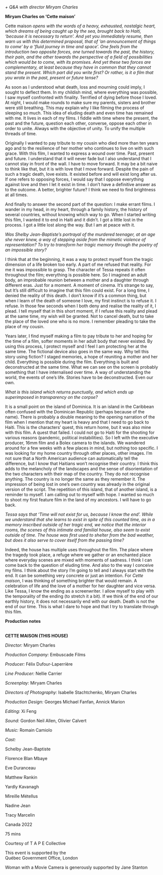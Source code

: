 

_+ Q&A with director Miryam Charles_

**Miryam Charles on ‘Cette maison’**

Cette maison _opens with the words of a heavy, exhausted, nostalgic heart, which dreams of being caught up by the sea, brought back to Haiti, ‘because it is necessary to return’. And yet you immediately resume, then warn us with this determined proposal, that of ‘an announcement of things to come’ by a ‘fluid journey in time and space’. One feels from the introduction two opposite forces, one turned towards the past, the history, their pain, and the other towards the perspective of a field of possibilities which would be to come, with its promises. And yet these two forces are complementary, at least because they have in common that they cannot stand the present. Which part did you write first? Or rather, is it a film that you wrote in the past, present or  future tense?_

As soon as I understood what death, loss and mourning could imply, I sought to deflect them. In my childish mind, where everything was possible, I saw myself confronted with finality. Terrified of dying before those I loved. At night, I would make rounds to make sure my parents, sisters and brother were still breathing. This may explain why I like filming the process of sleeping so much. This idea of eluding death and even time has remained with me. It lives in each of my films. I fiddle with time where the present, the past and the future, question each other, converse, oppose each other in order to unite. Always with the objective of unity. To unify the multiple threads of time.

Originally I wanted to pay tribute to my cousin who died more than ten years ago and to the resilience of her mother who continues to live on with such grace. With this film, I wanted to express a wound over time. Past, present and future. I understand that it will never fade but I also understand that I cannot stay in front of the wall. I have to move forward. It may be a bit naive to think like that, but it is with love that I move forward. Despite the pain of such a tragic death, love exists. It existed before and will exist long after us. If one refers to opposing forces, I would say that I oppose everything against love and then I let it exist in time. I don’t have a definitive answer as to the outcome. A better, brighter future? I think we need to find brightness at all times.

And finally to answer the second part of the question: I make errant films. I wander in my head, in my heart, through a family history, the history of several countries, without knowing which way to go. When I started writing this film, I wanted it to end in Haiti and it didn’t. I got a little lost in the process. I got a little lost along the way. But I am at peace with it.

_Was Shelby Jean-Baptiste’s portrayal of the murdered teenager, at an age she never knew, a way of stepping aside from the mimetic violence of representation? To try to transform her tragic memory through the poetry of an impossible story?_

I think that at the beginning, it was a way to protect myself from the tragic dimension of a life broken too early. A part of me refused that reality. For me it was impossible to grasp. The character of Tessa repeats it often throughout the film; everything is possible here. So I imagined an adult body, an improbable reunion between a mother and a daughter through different eras. Just for a moment. A moment of cinema. It’s strange to say, but It’s still difficult to imagine that this film could exist. For a long time, I denied the reality of this death. I don’t know if it’s a common thing, but when I learn of the death of someone I love, my first instinct is to refuse it. I refuse. In those few seconds when I both deny and realise the reality of it, I plead. I tell myself that in this short moment, if I refuse this reality and plead at the same time, my wish will be granted. Not to cancel death, but to take the place of the loved one who is no more. I remember pleading to take the place of my cousin.

Years later, I find myself making a film to pay tribute to her and hoping for the time of a film, softer moments in her adult body that never existed. By using this process, I protect myself and I feel I am protecting her at the same time. The fictional device also goes in the same way. Why tell this story using fiction? I staged memories, a hope of reuniting a mother and her child. Everything is possible during the film. Everything is built and deconstructed at the same time. What we can see on the screen is probably something that I have internalised over time. A way of understanding the world, the events of one’s life. Stories have to be deconstructed. Even our own.

_What is this island which returns punctually, and which ends up superimposed in transparency on the corpse?_

It is a small point on the island of Dominica. It is an island in the Caribbean often confused with the Dominican Republic (perhaps because of the name). There is probably a double meaning to the opening narration of the film when I mention that my heart is heavy and that I need to go back to Haiti. This is the characters’ quest, this return home, but it was also mine with this film. A quest that failed. I could not go to Haiti for the shooting for various reasons (pandemic, political instabilities). So I left with the executive producer, 16mm film and a Bolex camera to the islands. We wandered around for a few weeks with a few places in mind, but nothing too specific. I was looking for my home country through other places, other images. I’m not sure that a North American audience can automatically tell the difference, but I know that Haitians won’t recognise their country. I think this adds to the melancholy of the landscapes and the sense of disorientation of the two characters with their map of the country. They do not recognise anything. The country is no longer the same as they remember it. The impression of being lost in one’s own country was already in the original version of the script. The repetition of this island, that of another island, is a reminder to myself. I am calling out to myself with hope. I wanted so much to shoot my first feature film in the land of my ancestors. I will have to go back.

_Tessa says that ‘Time will not exist for us, because I know the end’. While we understand that she learns to exist in spite of this counted time, as in a memory inscribed outside of her tragic end, we notice that the interior rooms, the scenes of this intimate and familial house, also seem to exist outside of time. The house was first used to shelter from the bad weather, but does it also serve to cover itself from the passing time?_

Indeed, the house has multiple uses throughout the film. The place where the tragedy took place, a refuge where we gather or an enchanted place where everyday scenes are mixed with moments of sadness. I think I can come back to the question of eluding time. And also to the way I conceive my films. I think about the story I’m going to tell and I always start with the end. It can be something very concrete or just an intention. For _Cette maison_, I was thinking of something brighter that would remain. A celebration of life and the love of a mother for her daughter and vice versa. Like Tessa, I know the ending as a screenwriter. I allow myself to play with the temporality of the ending (to stretch it a bit). If we think of the end of our earthly history, it does not necessarily end with our death. Death is not the end of our time. This is what I dare to hope and that I try to translate through this film.

**Production notes**
<br><br>

**CETTE MAISON (THIS HOUSE)**<br>

_Director:_ Miryam Charles<br>

_Production Company:_ Embuscade Films<br>

_Producer:_ Félix Dufour-Laperrière<br>

_Line Producer:_ Nellie Carrier<br>

_Screenplay:_ Miryam Charles<br>

_Directors of Photography:_ Isabelle Stachtchenko, Miryam Charles<br>

_Production Design:_ Georges Michael Fanfan, Annick Marion<br>

_Editing:_ Xi Feng<br>

_Sound:_ Gordon Neil Allen, Olivier Calvert<br>

_Music:_ Romain Camiolo<br>

_Cast:_<br>

Schelby Jean-Baptiste<br>

Florence Blan Mbaye

Eve Duranceau

Matthew Rankin

Yardly Kavanagh

Mireille Métellus

Nadine Jean

Tracy Marcelin

Canada 2022

75 mins

Courtesy of T A P E Collective

This event is supported by the  
Québec Government Office, London

Woman with a Movie Camera is generously supported by Jane Stanton
<!--stackedit_data:
eyJoaXN0b3J5IjpbNTg2OTMwNjQ2XX0=
-->